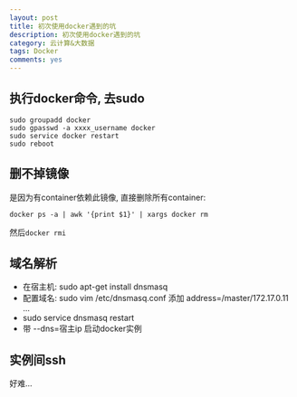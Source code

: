 ```yaml
---
layout: post
title: 初次使用docker遇到的坑
description: 初次使用docker遇到的坑
category: 云计算&大数据
tags: Docker
comments: yes
---
```


## 执行docker命令, 去sudo
```
sudo groupadd docker
sudo gpasswd -a xxxx_username docker
sudo service docker restart
sudo reboot
```


## 删不掉镜像
是因为有container依赖此镜像, 直接删除所有container:

```
docker ps -a | awk '{print $1}' | xargs docker rm
```

然后`docker rmi`


## 域名解析
 - 在宿主机: sudo apt-get install dnsmasq
 - 配置域名: sudo vim /etc/dnsmasq.conf 添加 address=/master/172.17.0.11  ...
 - sudo service dnsmasq restart
 - 带 --dns=宿主ip 启动docker实例


## 实例间ssh
好难...